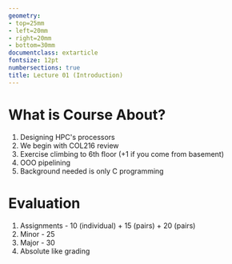 ```yaml
---
geometry:
- top=25mm
- left=20mm
- right=20mm
- bottom=30mm
documentclass: extarticle
fontsize: 12pt
numbersections: true
title: Lecture 01 (Introduction)
--- 
```


# What is Course About?
1. Designing HPC's processors
1. We begin with COL216 review
1. Exercise climbing to 6th floor (+1 if you come from basement)
1. OOO pipelining
1. Background needed is only C programming

# Evaluation
1. Assignments - 10 (individual) + 15 (pairs) + 20 (pairs)
1. Minor - 25
1. Major - 30
1. Absolute like grading
